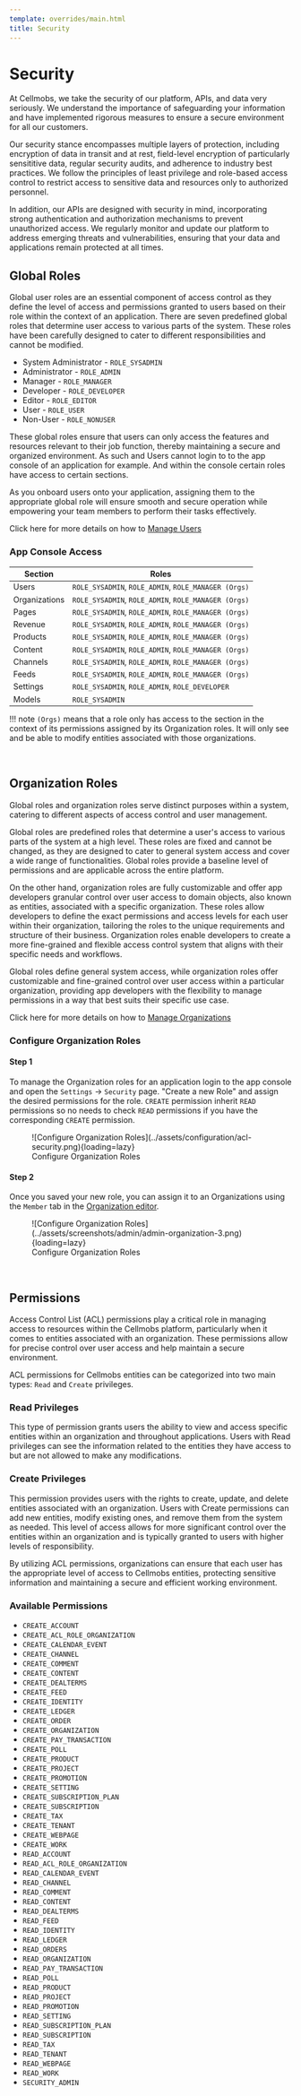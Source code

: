 ```yaml
---
template: overrides/main.html
title: Security
---
```


# Security

At Cellmobs, we take the security of our platform, APIs, and data very seriously. We understand the importance of safeguarding your information and have implemented rigorous measures to ensure a secure environment for all our customers.

Our security stance encompasses multiple layers of protection, including encryption of data in transit and at rest, field-level encryption of particularly sensititive data, regular security audits, and adherence to industry best practices. We follow the principles of least privilege and role-based access control to restrict access to sensitive data and resources only to authorized personnel.

In addition, our APIs are designed with security in mind, incorporating strong authentication and authorization mechanisms to prevent unauthorized access. We regularly monitor and update our platform to address emerging threats and vulnerabilities, ensuring that your data and applications remain protected at all times.

## Global Roles

Global user roles are an essential component of access control as they define the level of access and permissions granted to users based on their role within the context of an application. There are seven predefined global roles that determine user access to various parts of the system. These roles have been carefully designed to cater to different responsibilities and cannot be modified.

- System Administrator - `ROLE_SYSADMIN`
- Administrator - `ROLE_ADMIN` 
- Manager - `ROLE_MANAGER`
- Developer - `ROLE_DEVELOPER`
- Editor - `ROLE_EDITOR`
- User - `ROLE_USER`
- Non-User - `ROLE_NONUSER`

These global roles ensure that users can only access the features and resources relevant to their job function, thereby maintaining a secure and organized environment. As such and Users cannot login to to the app console of an application for example. And within the console certain roles have access to certain sections. 

As you onboard users onto your application, assigning them to the appropriate global role will ensure smooth and secure operation while empowering your team members to perform their tasks effectively.

Click here for more details on how to [Manage Users](/app-console/manage-users)

### App Console Access 

| Section |  Roles |
| ----------- | ----------- 
| Users | `ROLE_SYSADMIN`, `ROLE_ADMIN`, `ROLE_MANAGER (Orgs)` | 
| Organizations | `ROLE_SYSADMIN`, `ROLE_ADMIN`, `ROLE_MANAGER (Orgs)`|
| Pages  | `ROLE_SYSADMIN`, `ROLE_ADMIN`, `ROLE_MANAGER (Orgs)` |
| Revenue | `ROLE_SYSADMIN`, `ROLE_ADMIN`, `ROLE_MANAGER (Orgs)` |
| Products | `ROLE_SYSADMIN`, `ROLE_ADMIN`, `ROLE_MANAGER (Orgs)` |
| Content | `ROLE_SYSADMIN`, `ROLE_ADMIN`, `ROLE_MANAGER (Orgs)` |
| Channels | `ROLE_SYSADMIN`, `ROLE_ADMIN`, `ROLE_MANAGER (Orgs)` |
| Feeds | `ROLE_SYSADMIN`, `ROLE_ADMIN`, `ROLE_MANAGER (Orgs)` |
| Settings | `ROLE_SYSADMIN`, `ROLE_ADMIN`, `ROLE_DEVELOPER` |
| Models | `ROLE_SYSADMIN` |

!!! note
    `(Orgs)` means that a role only has access to the section in the context of its permissions assigned by its Organization roles. It will only see and be able to modify entities associated with those organizations.

<br>

## Organization Roles

Global roles and organization roles serve distinct purposes within a system, catering to different aspects of access control and user management.

Global roles are predefined roles that determine a user's access to various parts of the system at a high level. These roles are fixed and cannot be changed, as they are designed to cater to general system access and cover a wide range of functionalities. Global roles provide a baseline level of permissions and are applicable across the entire platform.

On the other hand, organization roles are fully customizable and offer app developers granular control over user access to domain objects, also known as entities, associated with a specific organization. These roles allow developers to define the exact permissions and access levels for each user within their organization, tailoring the roles to the unique requirements and structure of their business. Organization roles enable developers to create a more fine-grained and flexible access control system that aligns with their specific needs and workflows.

Global roles define general system access, while organization roles offer customizable and fine-grained control over user access within a particular organization, providing app developers with the flexibility to manage permissions in a way that best suits their specific use case.

Click here for more details on how to [Manage Organizations](/app-console/manage-organizations) 

### Configure Organization Roles

#### Step 1
To manage the Organization roles for an application login to the app console and open the `Settings` -> `Security` page. "Create a new Role" and assign the desired permissions for the role. `CREATE` permission inherit `READ` permissions so no needs to check `READ` permissions if you have the corresponding `CREATE` permission. 

<figure markdown>
![Configure Organization Roles](../assets/configuration/acl-security.png){loading=lazy}
    <figcaption>Configure Organization Roles</figcaption>
</figure>

#### Step 2

Once you saved your new role, you can assign it to an Organizations using the `Member` tab in the [Organization editor](/app-console/manage-organizations).  

<figure markdown>
![Configure Organization Roles](../assets/screenshots/admin/admin-organization-3.png){loading=lazy}
    <figcaption>Configure Organization Roles</figcaption>
</figure>

<br>

## Permissions

Access Control List (ACL) permissions play a critical role in managing access to resources within the Cellmobs platform, particularly when it comes to entities associated with an organization. These permissions allow for precise control over user access and help maintain a secure environment.

ACL permissions for Cellmobs entities can be categorized into two main types: `Read` and `Create` privileges.

### Read Privileges

This type of permission grants users the ability to view and access specific entities within an organization and throughout applications. Users with Read privileges can see the information related to the entities they have access to but are not allowed to make any modifications.

### Create Privileges

This permission provides users with the rights to create, update, and delete entities associated with an organization. Users with Create permissions can add new entities, modify existing ones, and remove them from the system as needed. This level of access allows for more significant control over the entities within an organization and is typically granted to users with higher levels of responsibility.

By utilizing ACL permissions, organizations can ensure that each user has the appropriate level of access to Cellmobs entities, protecting sensitive information and maintaining a secure and efficient working environment.

### Available Permissions

- `CREATE_ACCOUNT`
- `CREATE_ACL_ROLE_ORGANIZATION`
- `CREATE_CALENDAR_EVENT`
- `CREATE_CHANNEL`
- `CREATE_COMMENT`
- `CREATE_CONTENT`
- `CREATE_DEALTERMS`
- `CREATE_FEED`
- `CREATE_IDENTITY`
- `CREATE_LEDGER`
- `CREATE_ORDER`
- `CREATE_ORGANIZATION`
- `CREATE_PAY_TRANSACTION`
- `CREATE_POLL`
- `CREATE_PRODUCT`
- `CREATE_PROJECT`
- `CREATE_PROMOTION`
- `CREATE_SETTING`
- `CREATE_SUBSCRIPTION_PLAN`
- `CREATE_SUBSCRIPTION`
- `CREATE_TAX`
- `CREATE_TENANT`
- `CREATE_WEBPAGE`
- `CREATE_WORK`
- `READ_ACCOUNT`
- `READ_ACL_ROLE_ORGANIZATION`
- `READ_CALENDAR_EVENT`
- `READ_CHANNEL`
- `READ_COMMENT`
- `READ_CONTENT`
- `READ_DEALTERMS`
- `READ_FEED`
- `READ_IDENTITY`
- `READ_LEDGER`
- `READ_ORDERS`
- `READ_ORGANIZATION`
- `READ_PAY_TRANSACTION`
- `READ_POLL`
- `READ_PRODUCT`
- `READ_PROJECT`
- `READ_PROMOTION`
- `READ_SETTING`
- `READ_SUBSCRIPTION_PLAN`
- `READ_SUBSCRIPTION`
- `READ_TAX`
- `READ_TENANT`
- `READ_WEBPAGE`
- `READ_WORK`
- `SECURITY_ADMIN`



<br>
